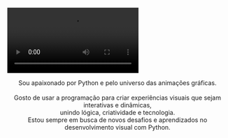 <video src="https://github.com/Kaellen-mk/R-Rabbit/blob/0f0fa194352990e2a6d792f56cc5d8c993185062/Rabbit.mp4" controls></video>

<p align="center">Sou apaixonado por Python e pelo universo das animações gráficas.<br><br> Gosto de usar a programação para criar experiências visuais que sejam interativas e dinâmicas,<br> unindo lógica, criatividade e tecnologia.<br> Estou sempre em busca de novos desafios e aprendizados no desenvolvimento visual com Python.</p>&nbsp;
